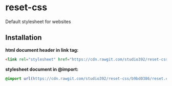 # reset-css
Default stylesheet for websites

## Installation

**html document header in link tag:**

```html
<link rel="stylesheet" href="https://cdn.rawgit.com/studio392/reset-css/b9bd0386/reset.css" />
```

**stylesheet document in @import:**

```css
@import url(https://cdn.rawgit.com/studio392/reset-css/b9bd0386/reset.css);
```
